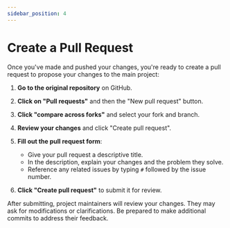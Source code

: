 ```yaml
---
sidebar_position: 4
---
```


# Create a Pull Request

Once you've made and pushed your changes, you're ready to create a pull request to propose your changes to the main project:

1. **Go to the original repository** on GitHub.

2. **Click on "Pull requests"** and then the "New pull request" button.

3. **Click "compare across forks"** and select your fork and branch.

4. **Review your changes** and click "Create pull request".

5. **Fill out the pull request form**:

   - Give your pull request a descriptive title.
   - In the description, explain your changes and the problem they solve.
   - Reference any related issues by typing `#` followed by the issue number.

6. **Click "Create pull request"** to submit it for review.

After submitting, project maintainers will review your changes. They may ask for modifications or clarifications. Be prepared to make additional commits to address their feedback.
